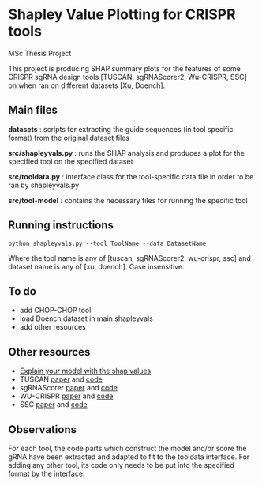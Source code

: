 # Shapley Value Plotting for CRISPR tools
MSc Thesis Project

This project is producing SHAP summary plots for the features of some CRISPR sgRNA design tools [TUSCAN, sgRNAScorer2, Wu-CRISPR, SSC] on when ran on different datasets [Xu, Doench].

## Main files 
  **datasets** : scripts for extracting the guide sequences (in tool specific format) from the original dataset files
  
  **src/shapleyvals.py** : runs the SHAP analysis and produces a plot for the specified tool on the specified dataset
  
  **src/tooldata.py** : interface class for the tool-specific data file in order to be ran by shapleyvals.py
  
  **src/tool-model** : contains the necessary files for running the specific tool
  
## Running instructions 

```
python shapleyvals.py --tool ToolName --data DatasetName
```

Where the tool name is any of [tuscan, sgRNAScorer2, wu-crispr, ssc] and dataset name is any of [xu, doench]. Case insensitive. 
  
## To do
 - add CHOP-CHOP tool 
 - load Doench dataset in main shapleyvals
 - add other resources

## Other resources 
  - [Explain your model with the shap values](https://towardsdatascience.com/explain-your-model-with-the-shap-values-bc36aac4de3d)
  - TUSCAN [paper](https://pubmed.ncbi.nlm.nih.gov/31021206/) and [code](https://github.com/BauerLab/TUSCAN)
  - sgRNAScorer [paper](https://pubmed.ncbi.nlm.nih.gov/28146356/) and [code](https://sgrnascorer.cancer.gov/)
  - WU-CRISPR [paper](https://genomebiology.biomedcentral.com/articles/10.1186/s13059-015-0784-0) and [code](https://github.com/wang-lab/WU-CRISPR)
  - SSC [paper](https://www.ncbi.nlm.nih.gov/pmc/articles/PMC4509999/) and [code](https://sourceforge.net/projects/spacerscoringcrispr/) 
  
 ## Observations 
 For each tool, the code parts which construct the model and/or score the gRNA have been extracted and adapted to fit to the tooldata interface. For adding any other tool, its code only needs to be put into the specified format by the interface.
  
